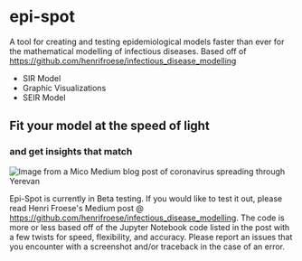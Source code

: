 # epi-spot
A tool for creating and testing epidemiological models faster than ever for the mathematical modelling of infectious diseases. Based off of https://github.com/henrifroese/infectious_disease_modelling

 - SIR Model
 - Graphic Visualizations
 - SEIR Model

## Fit your model at the speed of light
### and get insights that match
![Image from a Mico Medium blog post of coronavirus spreading through Yerevan](https://miro.medium.com/max/700/1*dNmma8N-FA6SDD92gmq9TQ.jpeg)

Epi-Spot is currently in Beta testing. If you would like to test it out, please read Henri Froese's Medium post @ https://github.com/henrifroese/infectious_disease_modelling. The code is more or less based off of the Jupyter Notebook code listed in the post with a few twists for speed, flexibility, and accuracy. Please report an issues that you encounter with a screenshot and/or traceback in the case of an error.

